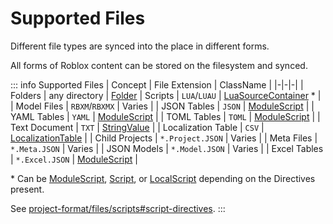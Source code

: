 # Supported Files
Different file types are synced into the place in different forms.

All forms of Roblox content can be stored on the filesystem and synced.

::: info Supported Files
| Concept | File Extension | ClassName |
|-|-|-|
| Folders | any directory | [Folder](https://create.roblox.com/docs/reference/engine/classes/Folder)
| Scripts | `LUA`/`LUAU` | [LuaSourceContainer](https://create.roblox.com/docs/reference/engine/classes/LuaSourceContainer) * |
| Model Files | `RBXM`/`RBXMX` | Varies |
| JSON Tables | `JSON` | [ModuleScript](https://create.roblox.com/docs/reference/engine/classes/ModuleScript) |
| YAML Tables | `YAML` | [ModuleScript](https://create.roblox.com/docs/reference/engine/classes/ModuleScript) |
| TOML Tables | `TOML` | [ModuleScript](https://create.roblox.com/docs/reference/engine/classes/ModuleScript) |
| Text Document | `TXT` | [StringValue](https://create.roblox.com/docs/reference/engine/classes/StringValue) |
| Localization Table | `CSV` | [LocalizationTable](https://create.roblox.com/docs/reference/engine/classes/LocalizationTable) |
| Child Projects | `*.Project.JSON` | Varies |
| Meta Files | `*.Meta.JSON` | Varies |
| JSON Models | `*.Model.JSON` | Varies |
| Excel Tables | `*.Excel.JSON` | [ModuleScript](https://create.roblox.com/docs/reference/engine/classes/ModuleScript) |

\* Can be [ModuleScript](https://create.roblox.com/docs/reference/engine/classes/ModuleScript), [Script](https://create.roblox.com/docs/reference/engine/classes/Script), or [LocalScript](https://create.roblox.com/docs/reference/engine/classes/LocalScript) depending on the Directives present.

See [project-format/files/scripts#script-directives](/lync/project-format/files/scripts#script-directives).
:::
